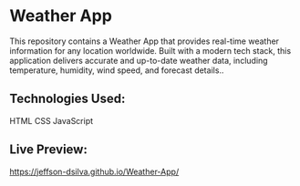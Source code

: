 # Weather App

This repository contains a Weather App that provides real-time weather information for any location worldwide. Built with a modern tech stack, this application delivers accurate and up-to-date weather data, including temperature, humidity, wind speed, and forecast details..

## Technologies Used:
HTML
CSS
JavaScript

## Live Preview: 
https://jeffson-dsilva.github.io/Weather-App/

